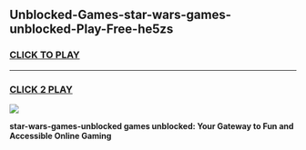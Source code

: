 
## Unblocked-Games-star-wars-games-unblocked-Play-Free-he5zs
<h3>
<a href="https://premium76.site?title=star-wars-games-unblocked&ref=18A1">CLICK TO PLAY</a></h3>
<hr>

<h3>
<a href="https://premium76.site?title=star-wars-games-unblocked&ref=18A1">CLICK 2 PLAY</a>
  
</h3>

<a href="https://premium76.site?title=star-wars-games-unblocked&ref=18A1"><img src="https://clearcache.store/games.png"></a>


**star-wars-games-unblocked games unblocked: Your Gateway to Fun and Accessible Online Gaming**
